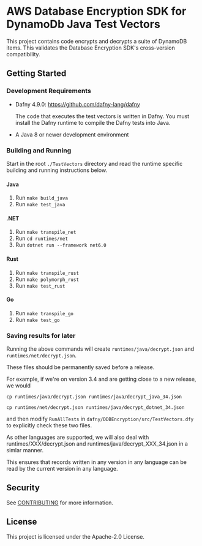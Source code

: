 # AWS Database Encryption SDK for DynamoDb Java Test Vectors

This project contains code encrypts and decrypts a suite of DynamoDB items.
This validates the Database Encryption SDK's cross-version compatibility.

## Getting Started

### Development Requirements

- Dafny 4.9.0: https://github.com/dafny-lang/dafny

  The code that executes the test vectors is written in Dafny.
  You must install the Dafny runtime to compile the Dafny tests into Java.

- A Java 8 or newer development environment

### Building and Running

Start in the root `./TestVectors` directory and read the runtime specific building and running instructions below.

#### Java

1. Run `make build_java`
2. Run `make test_java`

#### .NET

1. Run `make transpile_net`
2. Run `cd runtimes/net`
3. Run `dotnet run --framework net6.0`

#### Rust

1. Run `make transpile_rust`
2. Run `make polymorph_rust`
3. Run `make test_rust`

#### Go

1. Run `make transpile_go`
2. Run `make test_go`

### Saving results for later

Running the above commands will create `runtimes/java/decrypt.json` and `runtimes/net/decrypt.json`.

These files should be permanently saved before a release.

For example, if we're on version 3.4 and are getting close to a new release, we would

`cp runtimes/java/decrypt.json runtimes/java/decrypt_java_34.json`

`cp runtimes/net/decrypt.json runtimes/java/decrypt_dotnet_34.json`

and then modify `RunAllTests` in `dafny/DDBEncryption/src/TestVectors.dfy` to explicitly check these two files.

As other languages are supported, we will also deal with runtimes/XXX/decrypt.json and runtimes/java/decrypt_XXX_34.json
in a simlar manner.

This ensures that records written in any version in any language can be read by the current version in any language.

## Security

See [CONTRIBUTING](CONTRIBUTING.md#security-issue-notifications) for more information.

## License

This project is licensed under the Apache-2.0 License.
